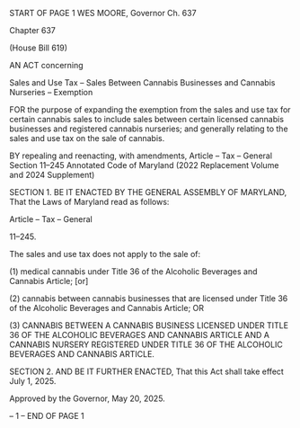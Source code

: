 START OF PAGE 1
WES MOORE, Governor Ch. 637

Chapter 637

(House Bill 619)

AN ACT concerning

Sales and Use Tax – Sales Between Cannabis Businesses and Cannabis
Nurseries – Exemption

FOR the purpose of expanding the exemption from the sales and use tax for certain
cannabis sales to include sales between certain licensed cannabis businesses and
registered cannabis nurseries; and generally relating to the sales and use tax on the
sale of cannabis.

BY repealing and reenacting, with amendments,
Article – Tax – General
Section 11–245
Annotated Code of Maryland
(2022 Replacement Volume and 2024 Supplement)

SECTION 1. BE IT ENACTED BY THE GENERAL ASSEMBLY OF MARYLAND,
That the Laws of Maryland read as follows:

Article – Tax – General

11–245.

The sales and use tax does not apply to the sale of:

(1) medical cannabis under Title 36 of the Alcoholic Beverages and
Cannabis Article; [or]

(2) cannabis between cannabis businesses that are licensed under Title 36
of the Alcoholic Beverages and Cannabis Article; OR

(3) CANNABIS BETWEEN A CANNABIS BUSINESS LICENSED UNDER
TITLE 36 OF THE ALCOHOLIC BEVERAGES AND CANNABIS ARTICLE AND A
CANNABIS NURSERY REGISTERED UNDER TITLE 36 OF THE ALCOHOLIC BEVERAGES
AND CANNABIS ARTICLE.

SECTION 2. AND BE IT FURTHER ENACTED, That this Act shall take effect July
1, 2025.

Approved by the Governor, May 20, 2025.

– 1 –
END OF PAGE 1